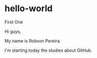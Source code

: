 # hello-world
First One

Hi guys, 

My name is Robson Pereira.

I'm starting today the studies about GitHub.
